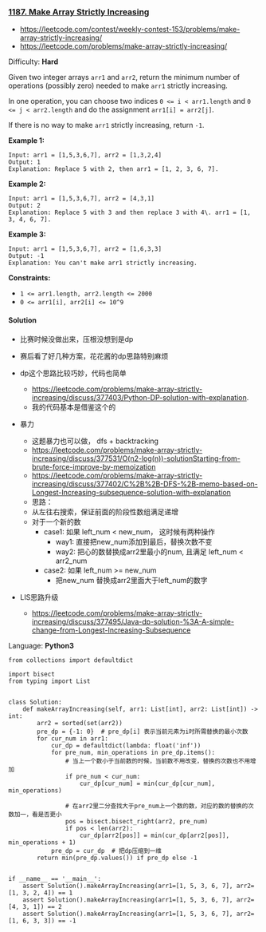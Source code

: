 ### [1187\. Make Array Strictly Increasing](https://leetcode.com/problems/make-array-strictly-increasing/)
- https://leetcode.com/contest/weekly-contest-153/problems/make-array-strictly-increasing/
- https://leetcode.com/problems/make-array-strictly-increasing/

Difficulty: **Hard**

Given two integer arrays `arr1` and `arr2`, return the minimum number of operations (possibly zero) needed to make `arr1` strictly increasing.

In one operation, you can choose two indices `0 <= i < arr1.length` and `0 <= j < arr2.length` and do the assignment `arr1[i] = arr2[j]`.

If there is no way to make `arr1` strictly increasing, return `-1`.

**Example 1:**

```
Input: arr1 = [1,5,3,6,7], arr2 = [1,3,2,4]
Output: 1
Explanation: Replace 5 with 2, then arr1 = [1, 2, 3, 6, 7].
```

**Example 2:**

```
Input: arr1 = [1,5,3,6,7], arr2 = [4,3,1]
Output: 2
Explanation: Replace 5 with 3 and then replace 3 with 4\. arr1 = [1, 3, 4, 6, 7].
```

**Example 3:**

```
Input: arr1 = [1,5,3,6,7], arr2 = [1,6,3,3]
Output: -1
Explanation: You can't make arr1 strictly increasing.
```

**Constraints:**

*   `1 <= arr1.length, arr2.length <= 2000`
*   `0 <= arr1[i], arr2[i] <= 10^9`


#### Solution
- 比赛时候没做出来，压根没想到是dp
- 赛后看了好几种方案，花花酱的dp思路特别麻烦
- dp这个思路比较巧妙，代码也简单
    - https://leetcode.com/problems/make-array-strictly-increasing/discuss/377403/Python-DP-solution-with-explanation.
    - 我的代码基本是借鉴这个的
- 暴力
    - 这题暴力也可以做， dfs + backtracking
    - https://leetcode.com/problems/make-array-strictly-increasing/discuss/377531/O(n2-log(n))-solutionStarting-from-brute-force-improve-by-memoization
    - https://leetcode.com/problems/make-array-strictly-increasing/discuss/377402/C%2B%2B-DFS-%2B-memo-based-on-Longest-Increasing-subsequence-solution-with-explanation
    - 思路：
    - 从左往右搜索，保证前面的阶段性数组满足递增
    - 对于一个新的数
        - case1: 如果 left_num < new_num， 这时候有两种操作
            - way1: 直接把new_num添加到最后，替换次数不变
            - way2: 把心的数替换成arr2里最小的num, 且满足 left_num < arr2_num
        - case2: 如果 left_num >= new_num
            - 把new_num 替换成arr2里面大于left_num的数字
    
- LIS思路升级
    - https://leetcode.com/problems/make-array-strictly-increasing/discuss/377495/Java-dp-solution-%3A-A-simple-change-from-Longest-Increasing-Subsequence

Language: **Python3**

```python3
from collections import defaultdict
​
import bisect
from typing import List
​
​
class Solution:
    def makeArrayIncreasing(self, arr1: List[int], arr2: List[int]) -> int:
        arr2 = sorted(set(arr2))
        pre_dp = {-1: 0}  # pre_dp[i] 表示当前元素为i时所需替换的最小次数
        for cur_num in arr1:
            cur_dp = defaultdict(lambda: float('inf'))
            for pre_num, min_operations in pre_dp.items():
                # 当上一个数小于当前数的时候，当前数不用改变，替换的次数也不用增加
                if pre_num < cur_num:
                    cur_dp[cur_num] = min(cur_dp[cur_num], min_operations)
​
                # 在arr2里二分查找大于pre_num上一个数的数，对应的数的替换的次数加一，看是否更小
                pos = bisect.bisect_right(arr2, pre_num)
                if pos < len(arr2):
                    cur_dp[arr2[pos]] = min(cur_dp[arr2[pos]], min_operations + 1)
            pre_dp = cur_dp  # 把dp压缩到一维
        return min(pre_dp.values()) if pre_dp else -1
​
​
if __name__ == '__main__':
    assert Solution().makeArrayIncreasing(arr1=[1, 5, 3, 6, 7], arr2=[1, 3, 2, 4]) == 1
    assert Solution().makeArrayIncreasing(arr1=[1, 5, 3, 6, 7], arr2=[4, 3, 1]) == 2
    assert Solution().makeArrayIncreasing(arr1=[1, 5, 3, 6, 7], arr2=[1, 6, 3, 3]) == -1
​
```